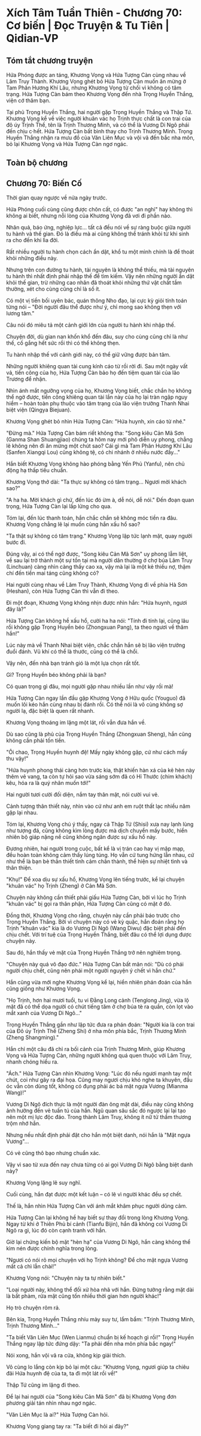 # Xích Tâm Tuần Thiên - Chương 70: Cơ biến | Đọc Truyện & Tu Tiên | Qidian-VP



## Tóm tắt chương truyện

Hứa Phóng được an táng, Khương Vọng và Hứa Tượng Càn cùng nhau về Lâm Truy Thành. Khương Vọng ghét bỏ Hứa Tượng Càn muốn ăn mừng ở Tam Phân Hương Khí Lâu, nhưng Khương Vọng từ chối vì không có tâm trạng. Hứa Tượng Càn bám theo Khương Vọng đến nhà Trọng Huyền Thắng, viện cớ thăm bạn.

Tại phủ Trọng Huyền Thắng, hai người gặp Trọng Huyền Thắng và Thập Tứ. Khương Vọng kể về việc người khuân vác họ Trịnh thực chất là con trai của đô úy Trịnh Thế, tên là Trịnh Thương Minh, và có thể là Vương Di Ngô phái đến chịu c·hết. Hứa Tượng Càn bất bình thay cho Trịnh Thương Minh. Trọng Huyền Thắng nhận ra mưu đồ của Văn Liên Mục và vội vã đến bắc nha môn, bỏ lại Khương Vọng và Hứa Tượng Càn ngơ ngác.


## Toàn bộ chương

## Chương 70: Biến Cố

Thời gian quay ngược về nửa ngày trước.

Hứa Phóng cuối cùng cũng được chôn cất, có được "an nghỉ" hay không thì không ai biết, nhưng nỗi lòng của Khương Vọng đã vơi đi phần nào.

Nhân quả, báo ứng, nghiệp lực... tất cả đều nói về sự ràng buộc giữa người tu hành và thế gian. Đó là điều mà ai cũng không thể tránh khỏi từ khi sinh ra cho đến khi lìa đời.

Rất nhiều người tu hành chọn cách ẩn dật, khổ tu một mình chính là để thoát khỏi những điều này.

Nhưng trên con đường tu hành, tài nguyên là không thể thiếu, mà tài nguyên tu hành thì nhất định phải nhập thế để tìm kiếm. Vậy nên những người ẩn dật khỏi thế gian, trừ những cao nhân đã thoát khỏi những thứ vật chất tầm thường, xét cho cùng cũng chỉ là số ít.

Có một vị tiền bối uyên bác, quán thông Nho đạo, lại cực kỳ giỏi tính toán từng nói – "Đời người đâu thể được như ý, chỉ mong sao không thẹn với lương tâm."

Câu nói đó miêu tả một cảnh giới lớn của người tu hành khi nhập thế.

Chuyện đời, dù gian nan khốn khổ đến đâu, suy cho cùng cũng chỉ là như thế, cố gắng hết sức rồi thì có thể không thẹn.

Tu hành nhập thế với cảnh giới này, có thể giữ vững được bản tâm.

Những người khiêng quan tài cung kính cáo từ rồi rời đi. Sau một ngày vất vả, tiền công của họ, Hứa Tượng Càn bảo họ đến tiệm quan tài của lão Trương để nhận.

Nhìn ánh mắt ngưỡng vọng của họ, Khương Vọng biết, chắc chắn họ không thể ngờ được, tiền công khiêng quan tài lần này của họ lại tràn ngập nguy hiểm – hoàn toàn phụ thuộc vào tâm trạng của lão viện trưởng Thanh Nhai biệt viện (Qingya Biejuan).

Khương Vọng ghét bỏ nhìn Hứa Tượng Càn: "Hứa huynh, xin cáo từ nhé."

"Đừng mà." Hứa Tượng Càn bám riết không tha: "Song kiêu Cản Mã Sơn (Ganma Shan Shuangjiao) chúng ta hôm nay mới phô diễn uy phong, chẳng lẽ không nên đi ăn mừng một chút sao? Cái gì mà Tam Phân Hương Khí Lâu (Sanfen Xiangqi Lou) cũng không tệ, có chi nhánh ở nhiều nước đấy..."

Hắn biết Khương Vọng không hào phóng bằng Yến Phủ (Yanfu), nên chủ động hạ thấp tiêu chuẩn.

Khương Vọng thở dài: "Ta thực sự không có tâm trạng... Ngươi mời khách sao?"

"A ha ha. Mời khách gì chứ, đến lúc đó ừm à, dễ nói, dễ nói." Đến đoạn quan trọng, Hứa Tượng Càn lại lấp lửng cho qua.

Tóm lại, đến lúc thanh toán, hắn chắc chắn sẽ không móc tiền ra đâu. Khương Vọng chẳng lẽ lại muốn cùng hắn xấu hổ sao?

"Ta thật sự không có tâm trạng." Khương Vọng lập tức lạnh mặt, quay người bước đi.

Đúng vậy, ai có thể ngờ được, "Song kiêu Cản Mã Sơn" uy phong lẫm liệt, về sau lại trở thành một sự tồn tại mà người dân thường ở chợ búa Lâm Truy (Linchuan) càng nhìn càng thấy cao xa, vậy mà lại là một kẻ thiếu nợ, thậm chí đến tiền mai táng cũng không có?

Hai người cùng nhau về Lâm Truy Thành, Khương Vọng đi về phía Hà Sơn (Heshan), còn Hứa Tượng Càn thì vẫn đi theo.

Đi một đoạn, Khương Vọng không nhịn được nhìn hắn: "Hứa huynh, ngươi đây là?"

Hứa Tượng Càn không hề xấu hổ, cười ha ha nói: "Tính đi tính lại, cũng lâu rồi không gặp Trọng Huyền béo (Zhongxuan Pang), ta theo ngươi về thăm hắn!"

Lúc này mà về Thanh Nhai biệt viện, chắc chắn hắn sẽ bị lão viện trưởng đuổi đánh. Vũ khí có thể là thước, cũng có thể là chổi.

Vậy nên, đến nhà bạn tránh gió là một lựa chọn rất tốt.

Gì? Trọng Huyền béo không phải là bạn?

Có quan trọng gì đâu, mọi người gặp nhau nhiều lần như vậy rồi mà!

Hứa Tượng Càn ngay lần đầu gặp Khương Vọng ở Hữu quốc (Youguo) đã muốn lôi kéo hắn cùng nhau bị đánh rồi. Có thể nói là vô cùng không sợ người lạ, đặc biệt là quen rất nhanh.

Khương Vọng thoáng im lặng một lát, rồi vẫn đưa hắn về.

Dù sao cũng là phủ của Trọng Huyền Thắng (Zhongxuan Sheng), hắn cũng không cần phải tốn tiền.

"Ôi chao, Trọng Huyền huynh đệ! Mấy ngày không gặp, cứ như cách mấy thu vậy!"

"Hứa huynh phong thái càng hơn trước kia, thật khiến hàn xá của kẻ hèn này thêm vẻ vang, ta còn tự hỏi sao vừa sáng sớm đã có Hỉ Thước (chim khách) kêu, hóa ra là quý nhân muốn tới!"

Hai người tươi cười đối diện, nắm tay thân mật, nói cười vui vẻ.

Cảnh tượng thân thiết này, nhìn vào cứ như anh em ruột thất lạc nhiều năm gặp lại nhau.

Tóm lại, Khương Vọng chú ý thấy, ngay cả Thập Tứ (Shisi) xưa nay lạnh lùng như tượng đá, cũng không kìm lòng được mà dịch chuyển mấy bước, hiển nhiên bộ giáp nặng nề cũng không ngăn được sự xấu hổ này.

Đương nhiên, hai người trong cuộc, bất kể là vị trán cao hay vị mập mạp, đều hoàn toàn không cảm thấy lúng túng. Họ vẫn cứ tung hứng lẫn nhau, cứ như thể là bạn bè thân thiết tình cảm chân thành, thể hiện sự nhiệt tình và thân thiện.

"Khụ!" Để xoa dịu sự xấu hổ, Khương Vọng lên tiếng trước, kể lại chuyện "khuân vác" họ Trịnh (Zheng) ở Cản Mã Sơn.

Chuyện này không cần thiết phải giấu Hứa Tượng Càn, bởi vì lúc họ Trịnh "khuân vác" bị gọi ra thân phận, Hứa Tượng Càn cũng có mặt ở đó.

Đồng thời, Khương Vọng cho rằng, chuyện này cần phải báo trước cho Trọng Huyền Thắng. Bởi vì chuyện này có vẻ kỳ quặc, hắn đoán rằng họ Trịnh "khuân vác" kia là do Vương Di Ngô (Wang Diwu) đặc biệt phái đến chịu chết. Với trí tuệ của Trọng Huyền Thắng, biết đâu có thể lợi dụng được chuyện này.

Sau đó, hắn thấy vẻ mặt của Trọng Huyền Thắng trở nên nghiêm trọng.

"Chuyện này quá vô đạo đức." Hứa Tượng Càn bất mãn nói: "Dù có phái người chịu chết, cũng nên phái một người nguyện ý chết vì hắn chứ."

Hắn cũng vừa mới nghe Khương Vọng kể lại, hiển nhiên phán đoán của hắn cũng giống như Khương Vọng.

"Họ Trịnh, hơn hai mươi tuổi, tu vi Đằng Long cảnh (Tenglong Jing), vừa lộ mặt đã có thể dọa người có chút tiếng tăm ở chợ búa tè ra quần, còn lọt vào mắt xanh của Vương Di Ngô..."

Trọng Huyền Thắng gần như lập tức đưa ra phán đoán: "Người kia là con trai của Đô úy Trịnh Thế (Zheng Shi) ở nha môn phía bắc, Trịnh Thương Minh (Zheng Shangming)."

Hắn chỉ một câu đã chỉ ra bối cảnh của Trịnh Thương Minh, giúp Khương Vọng và Hứa Tượng Càn, những người không quá quen thuộc với Lâm Truy, nhanh chóng hiểu ra.

"Ách." Hứa Tượng Càn nhìn Khương Vọng: "Lúc đó nếu ngươi mạnh tay một chút, coi như gây ra đại họa. Cũng may ngươi chịu khó nghe ta khuyên, đầu óc vẫn còn dùng tốt, không có đụng phải ác bá mặt ngựa Vương (Mianma Wang)!"

Vương Di Ngô đích thực là một người đàn ông mặt dài, điều này cũng không ảnh hưởng đến vẻ tuấn tú của hắn. Ngũ quan sâu sắc đó ngược lại lại tạo nên một mị lực độc đáo. Trong thành Lâm Truy, không ít nữ tử thầm thương trộm nhớ hắn.

Nhưng nếu nhất định phải đặt cho hắn một biệt danh, nói hắn là "Mặt ngựa Vương"...

Có vẻ cũng thô bạo nhưng chuẩn xác.

Vậy vì sao từ xưa đến nay chưa từng có ai gọi Vương Di Ngô bằng biệt danh này?

Khương Vọng lặng lẽ suy nghĩ.

Cuối cùng, hắn đạt được một kết luận – có lẽ vì người khác đều sợ chết.

Thế là, hắn nhìn Hứa Tượng Càn với ánh mắt khâm phục người dũng cảm.

Hứa Tượng Càn lại không hề hay biết sự thay đổi trong lòng Khương Vọng. Ngay từ khi ở Thiên Phủ bí cảnh (Tianfu Bijin), hắn đã không coi Vương Di Ngô ra gì, lúc đó còn cạnh tranh với hắn.

Giờ lại chứng kiến bộ mặt "hèn hạ" của Vương Di Ngô, hắn càng không thể kìm nén được chính nghĩa trong lòng.

"Ngươi có nói rõ mọi chuyện với họ Trịnh không? Để cho mặt ngựa Vương mất cả chì lẫn chài!"

Khương Vọng nói: "Chuyện này ta tự nhiên biết."

"Loại người này, không thể đối xử hòa nhã với hắn. Đừng tưởng rằng mặt dài là bất phàm, rửa mặt cũng tốn nhiều thời gian hơn người khác!"

Họ trò chuyện rôm rả.

Bên kia, Trọng Huyền Thắng nhíu mày suy tư, lẩm bẩm: "Trịnh Thương Minh, Trịnh Thương Minh..."

"Ta biết Văn Liên Mục (Wen Lianmu) chuẩn bị kế hoạch gì rồi!" Trọng Huyền Thắng ngay lập tức đứng dậy: "Ta phải đến nha môn phía bắc ngay!"

Nói xong, hắn vội vã ra cửa, không kịp giải thích.

Vô cùng lo lắng còn kịp bỏ lại một câu: "Khương Vọng, ngươi giúp ta chiêu đãi Hứa huynh đệ của ta, ta đi một lát rồi về!"

Thập Tứ cũng im lặng đi theo.

Để lại hai người của "Song kiêu Cản Mã Sơn" đã bị Khương Vọng đơn phương giải tán nhìn nhau ngơ ngác.

"Văn Liên Mục là ai?" Hứa Tượng Càn hỏi.

Khương Vọng giang tay ra: "Ta biết đi hỏi ai đây?"